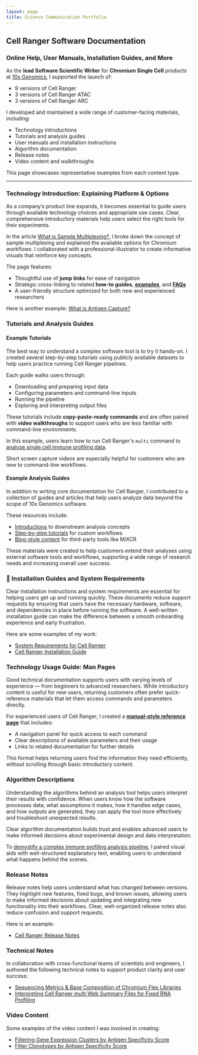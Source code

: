 ```yaml
---
layout: page
title: Science Communication Portfolio
---
```


## Cell Ranger Software Documentation  
### Online Help, User Manuals, Installation Guides, and More

As the **lead Software Scientific Writer** for **Chromium Single Cell** products at [10x Genomics](https://www.10xgenomics.com/), I supported the launch of:  
- 9 versions of Cell Ranger  
- 3 versions of Cell Ranger ATAC  
- 3 versions of Cell Ranger ARC  

I developed and maintained a wide range of customer-facing materials, including:  
- Technology introductions  
- Tutorials and analysis guides  
- User manuals and installation instructions  
- Algorithm documentation  
- Release notes  
- Video content and walkthroughs  

This page showcases representative examples from each content type.

---

### Technology Introduction: Explaining Platform & Options

As a company’s product line expands, it becomes essential to guide users through available technology choices and appropriate use cases. Clear, comprehensive introductory materials help users select the right tools for their experiments.

In the article [What is Sample Multiplexing?](https://www.10xgenomics.com/support/software/cell-ranger/latest/getting-started/cr-3p-what-is-cellplex), I broke down the concept of sample multiplexing and explained the available options for Chromium workflows. I collaborated with a professional illustrator to create informative visuals that reinforce key concepts.

The page features:  
- Thoughtful use of **jump links** for ease of navigation  
- Strategic cross-linking to related **how-to guides**, [**examples**](https://www.10xgenomics.com/support/software/cell-ranger/latest/analysis/running-pipelines/cr-3p-multi#hashing), and [**FAQs**](https://kb.10xgenomics.com/hc/en-us/articles/33451184917389-Can-I-perform-Cell-Hashing-in-a-GEM-X-Universal-3-Gene-Expression-v4-workflow) 
- A user-friendly structure optimized for both new and experienced researchers


Here is another example: [What is Antigen Capture?](https://www.10xgenomics.com/support/software/cell-ranger/latest/getting-started/cr-5p-what-is-antigen-capture)

### Tutorials and Analysis Guides

#### Example Tutorials 
The best way to understand a complex software tool is to try it hands-on. I created several step-by-step tutorials using publicly available datasets to help users practice running Cell Ranger pipelines.

Each guide walks users through:
- Downloading and preparing input data
- Configuring parameters and command-line inputs
- Running the pipeline
- Exploring and interpreting output files

These tutorials include **copy-paste-ready commands** and are often paired with **video walkthroughs** to support users who are less familiar with command-line environments.

In this example, users learn how to run Cell Ranger's `multi` command to [analyze single cell immune profiling data](https://www.10xgenomics.com/support/software/cell-ranger/latest/tutorials/cr-tutorial-multi).

Short screen capture videos are especially helpful for customers who are new to command-line workflows.

#### Example Analysis Guides

In addition to writing core documentation for Cell Ranger, I contributed to a collection of guides and articles that help users analyze data beyond the scope of 10x Genomics software.

These resources include:
- [Introductions](https://www.10xgenomics.com/analysis-guides/immune-profiling-analysis-whats-next-after-cell-ranger) to downstream analysis concepts
- [Step-by-step tutorials](https://www.10xgenomics.com/analysis-guides/demultiplexing-and-analyzing-5%E2%80%99-immune-profiling-libraries-pooled-with-hashtags) for custom workflows
- [Blog-style content](https://www.10xgenomics.com/analysis-guides/mixcr-single-cell-immune-repertoire-analysis) for third-party tools like MiXCR

These materials were created to help customers extend their analyses using external software tools and workflows, supporting a wide range of research needs and increasing overall user success.

### 📘 Installation Guides and System Requirements

Clear installation instructions and system requirements are essential for helping users get up and running quickly. These documents reduce support requests by ensuring that users have the necessary hardware, software, and dependencies in place before running the software. A well-written installation guide can make the difference between a smooth onboarding experience and early frustration.

Here are some examples of my work:
- [System Requirements for Cell Ranger](https://www.10xgenomics.com/support/software/cell-ranger/downloads/cr-system-requirements)
- [Cell Ranger Installation Guide](https://www.10xgenomics.com/support/software/cell-ranger/latest/tutorials/cr-tutorial-in)


### Technology Usage Guide: Man Pages

Good technical documentation supports users with varying levels of experience — from beginners to advanced researchers. While introductory content is useful for new users, returning customers often prefer quick-reference materials that let them access commands and parameters directly.

For experienced users of Cell Ranger, I created a [**manual-style reference page**](https://www.10xgenomics.com/support/software/cell-ranger/latest/resources/cr-command-line-arguments) that includes:

- A navigation panel for quick access to each command
- Clear descriptions of available parameters and their usage
- Links to related documentation for further details

This format helps returning users find the information they need efficiently, without scrolling through basic introductory content.

### Algorithm Descriptions

Understanding the algorithms behind an analysis tool helps users interpret their results with confidence. When users know how the software processes data, what assumptions it makes, how it handles edge cases, and how outputs are generated, they can apply the tool more effectively and troubleshoot unexpected results. 

Clear algorithm documentation builds trust and enables advanced users to make informed decisions about experimental design and data interpretation.

To [demystify a complex immune profiling analysis pipeline](https://www.10xgenomics.com/support/software/cell-ranger/latest/algorithms-overview/cr-5p-vdj-algorithm), I paired visual aids with well-structured explanatory text, enabling users to understand what happens behind the scenes.


### Release Notes

Release notes help users understand what has changed between versions. They highlight new features, fixed bugs, and known issues, allowing users to make informed decisions about updating and integrating new functionality into their workflows. Clear, well-organized release notes also reduce confusion and support requests.

Here is an example:
- [Cell Ranger Release Notes](https://www.10xgenomics.com/support/software/cell-ranger/latest/release-notes)


### Technical Notes

In collaboration with cross-functional teams of scientists and engineers, I authored the following technical notes to support product clarity and user success:

- [Sequencing Metrics & Base Composition of Chromium Flex Libraries](https://www.10xgenomics.com/support/flex-gene-expression/documentation/steps/sequencing/sequencing-metrics-base-composition-of-chromium-fixed-rna-profiling-libraries)
- [Interpreting Cell Ranger multi Web Summary Files for Fixed RNA Profiling](https://www.10xgenomics.com/support/flex-gene-expression/documentation/steps/sequencing/interpreting-cell-ranger-multi-web-summary-files-for-fixed-rna-profiling)


### Video Content

Some examples of the video content I was involved in creating:

- [Filtering Gene Expression Clusters by Antigen Specificity Score](https://www.youtube.com/watch?v=zB6mGi2BmHk&t=21s)
- [Filter Clonotypes by Antigen Specificity Score](https://www.youtube.com/watch?v=KwPa0nohlvE)